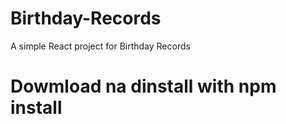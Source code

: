 # Birthday-Records

A simple React project for Birthday Records

# Dowmload na dinstall with npm install
